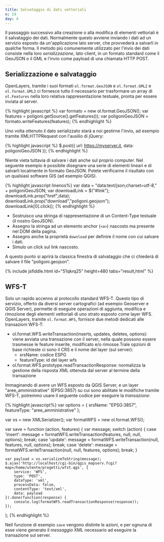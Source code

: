 ```yaml
---
title: Salvataggio di dati vettoriali
n: 19
day: 4
---
```

Il passaggio successivo alla creazione o alla modifica di elementi vettoriali è il salvataggio dei dati. Normalmente questo avviene inviando i dati ad un servizio esposto da un'applicazione lato server, che provvederà a salvarli in qualche forma. Il metodo più comunemente utilizzato per l'invio dei dati consiste nella loro _serializzazione_, lato client, in un formato standard come il GeoJSON o il GML e l'invio come payload di una chiamata HTTP POST.

## Serializzazione e salvataggio ##
OpenLayers, tramite i suoi formati `ol.format.GeoJSON` e `ol.format.GML2` e `ol.format.GML3` ci fornesce tutto il necessario per trasformare un array di `ol.Features` nella loro relativa rappresentazione testuale, pronta per essere inviata al server.

{% highlight javascript %}
var formato = new ol.format.GeoJSON();
var features = poligoni.getSource().getFeatures());
var poligoniGeoJSON = formato.writeFeatures(features);
{% endhighlight %}

Uno volta ottenuto il dato serializzato starà a noi gestirne l'invio, ad esempio tramite XMLHTTPRequest con l'ausilio di jQuery:

{% highlight javascript %}
$.post({
    url: https://myserver.it,
    data: poligoniGeoJSON
});
{% endhighlight %}

Niente vieta tuttavia di salvare i dati anche sul proprio computer. Nel seguente esempio è possibile disegnare una serie di elementi lineari e di salvarli localmente in formato GeoJSON. Potete verificarne il risultato con un qualsiasi software GIS (ad esempio QGIS).

{% highlight javascript linenos%}
var data = "data:text/json;charset=utf-8," + poligoniGeoJSON;
var downloadLink = $("#link");
downloadLink.prop("href",data);
downloadLink.prop("download","poligoni.geojson");
downloadLink[0].click();
{% endhighlight %}

* Sostruisco una stringa di rappresentazione di un Content-Type testuale (il nostro GeoJSON).
* Assegno la stringa ad un elemento anchor (`<a>`) nascosto ma presente nel DOM della pagina.
* Assegno anche la proprietà `download` per definire il nome con cui salvare i dati.
* Simulo un click sul link nascosto.

A questo punto si aprirà la classica finestra di salvataggio che ci chiederà di salvare il file "poligoni.geojson".

{% include jsfiddle.html id="51qkrq25" height=480 tabs="result,html" %}

## WFS-T ##
Solo un rapido accenno al protocollo standard WFS-T. Questo tipo di servizio, offerto da diversi server cartografici (ad esempio Geoserver e QGIS Server), permette di eseguire operazioni di aggiunta, modifica e rimozione degli elementi vettoriali di uno strato esposto come layer WFS.
OpenLayers, tramite `ol.format.WFS`, fornisce due metodi dedicati alle transazioni WFS-T:

* ol.format.WFS.writeTransaction(inserts, updates, deletes, options): viene avviata una transazione con il server, nella quale possono essere trasmesse le feature inserite, modificato e/o rimosse.Trale opzioni di base richieste ci sono il CRS e il nome del layer (sul server):
  * srsName: codice ESPG
  * featureType: id del layer wfs
* ol.format.WFS.prototype.readTransactionResponse: normalizza la gestione della risposta XML ottenuta dal server al termine della transazione
  
Immaginando di avere un WFS esposto da QGIS Server, e un layer "aree_amministrative" (EPSG:3857) su cui sono abilitate le modifiche tramite WFS-T, potremmo usare il seguente codice per eseguire la _transazione_:

{% highlight javascript%}
var options = {
    srsName: "EPSG:3857", 
    featureType: "aree_amministrative"
};

var xs = new XMLSerializer();
var formatWFS = new ol.format.WFS();

var save = function (action, features) {
    var message;
    switch (action) {
        case 'insert':
            message = formatWFS.writeTransaction(features, null, null, options);
            break;
        case 'update':
            message = formatWFS.writeTransaction(null, features, null, options);
            break;
        case 'delete':
            message = formatWFS.writeTransaction(null, null, features, options);
            break;
    }
    
    var payload = xs.serializeToString(message);
    $.ajax('http://localhost/cgi-bin/qgis_mapserv.fcgi?map=/home/utente/progetti/wfst.qgs', {
        service: 'WFS',
        type: 'POST',
        dataType: 'xml',
        processData: false,
        contentType: 'text/xml',
        data: payload
    }).done(function(response) {
        console.log(formatWFS.readTransactionResponse(response));
    });
};
{% endhighlight %}

Nell funzione di esempio `save` vengono distinte le azioni, e per ognuna di esse viene generato il _messaggio_ XML necessario ad eseguire la transazione sul server.